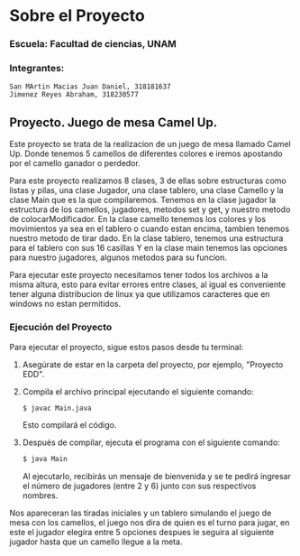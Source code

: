 # Sobre el Proyecto
### Escuela: Facultad de ciencias, UNAM

### Integrantes:
    San MArtin Macias Juan Daniel, 318181637
    Jimenez Reyes Abraham, 318230577     
          
## Proyecto. Juego de mesa Camel Up.


Este proyecto se trata de la realizacion de un juego de mesa llamado Camel Up.
Donde tenemos 5 camellos de diferentes colores e iremos apostando por el camello ganador o perdedor.

Para este proyecto realizamos 8 clases, 3 de ellas sobre estructuras como listas y pilas, una clase Jugador, una clase tablero, una clase Camello y la clase Main que es la que compilaremos.
Tenemos en la clase jugador la estructura de los camellos, jugadores, metodos set y get, y nuestro metodo de colocarModificador.
En la clase camello tenemos los colores y los movimientos ya sea en el tablero o cuando estan encima, tambien tenemos nuestro metodo de tirar dado.
En la clase tablero, tenemos una estructura para el tablero con sus 16 casillas 
Y en la clase main tenemos las opciones para nuestro jugadores, algunos metodos para su funcion.

Para ejecutar este proyecto necesitamos tener todos los archivos a la misma altura, esto para evitar errores entre clases, al igual es conveniente tener alguna distribucion de linux ya que utilizamos caracteres que en windows no estan permitidos.

### Ejecución del Proyecto

Para ejecutar el proyecto, sigue estos pasos desde tu terminal:

1. Asegúrate de estar en la carpeta del proyecto, por ejemplo, "Proyecto EDD".
2. Compila el archivo principal ejecutando el siguiente comando:
    ```bash
    $ javac Main.java
    ```
   Esto compilará el código.

3. Después de compilar, ejecuta el programa con el siguiente comando:
    ```bash
    $ java Main
    ```
   Al ejecutarlo, recibirás un mensaje de bienvenida y se te pedirá ingresar el número de jugadores (entre 2 y 6) junto con sus respectivos nombres.

Nos apareceran las tiradas iniciales y un tablero simulando el juego de mesa con los camellos, el juego nos dira de quien es el turno para jugar, en este el jugador elegira entre 5 opciones despues le seguira al siguiente jugador hasta que un camello llegue a la meta.
